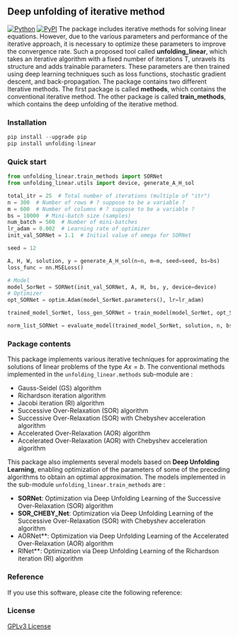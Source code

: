 ## Deep unfolding of iterative method
[![Python](https://img.shields.io/pypi/pyversions/tensorflow.svg?style=plastic)](https://pypi.org/project/unfolding-linear/) [![PyPI](https://badge.fury.io/py/unfolding-linear.svg)](https://pypi.org/project/unfolding-linear/)
The package includes iterative methods for solving linear equations. However, due to the various parameters and performance of the iterative approach, it is necessary to optimize these parameters to improve the convergence rate. Such a proposed tool called **unfolding_linear**, which takes an iterative algorithm with a fixed number of iterations T, unravels its structure and adds trainable parameters. These parameters are then trained using deep learning techniques such as loss functions, stochastic gradient descent, and back-propagation.
The package contains two different Iterative methods. The first package is called **methods**, which contains the conventional iterative method. The other package is called **train_methods**, which contains the deep unfolding of the iterative method.



### Installation 
```python
pip install --upgrade pip
pip install unfolding-linear
```
### Quick start
```python
from unfolding_linear.train_methods import SORNet 
from unfolding_linear.utils import device, generate_A_H_sol

total_itr = 25  # Total number of iterations (multiple of "itr")
n = 300  # Number of rows # ? suppose to be a variable ?
m = 600  # Number of columns # ? suppose to be a variable ?
bs = 10000  # Mini-batch size (samples)
num_batch = 500  # Number of mini-batches
lr_adam = 0.002  # Learning rate of optimizer
init_val_SORNet = 1.1  # Initial value of omega for SORNet

seed = 12

A, H, W, solution, y = generate_A_H_sol(n=n, m=m, seed=seed, bs=bs)
loss_func = nn.MSELoss()

# Model
model_SorNet = SORNet(init_val_SORNet, A, H, bs, y, device=device)
# Optimizer
opt_SORNet = optim.Adam(model_SorNet.parameters(), lr=lr_adam)

trained_model_SorNet, loss_gen_SORNet = train_model(model_SorNet, opt_SORNet, loss_func, total_itr, solution, num_batch)

norm_list_SORNet = evaluate_model(trained_model_SorNet, solution, n, bs, total_itr, device=device)
```
### Package contents
This package implements various iterative techniques for approximating the solutions of linear problems of the type $Ax = b$. The conventional methods implemented in the ``unfolding_linear.methods`` sub-module are : 
- Gauss-Seidel (GS) algorithm
- Richardson iteration algorithm
- Jacobi iteration (RI) algorithm
- Successive Over-Relaxation (SOR) algorithm
- Successive Over-Relaxation (SOR) with Chebyshev acceleration algorithm
- Accelerated Over-Relaxation (AOR) algorithm
- Accelerated Over-Relaxation (AOR) with Chebyshev acceleration algorithm

This package also implements several models based on **Deep Unfolding Learning**, enabling optimization of the parameters of some of the preceding algorithms to obtain an optimal approximation. The models implemented in the sub-module ``unfolding_linear.train_methods`` are : 
- **SORNet**: Optimization via Deep Unfolding Learning of the Successive Over-Relaxation (SOR) algorithm
- **SOR_CHEBY_Net**: Optimization via Deep Unfolding Learning of the Successive Over-Relaxation (SOR) with Chebyshev acceleration algorithm
- AORNet**: Optimization via Deep Unfolding Learning of the Accelerated Over-Relaxation (AOR) algorithm
- RINet**: Optimization via Deep Unfolding Learning of the Richardson iteration (RI) algorithm

### Reference
If you use this software, please cite the following reference:

### License

[GPLv3 License](LICENSE)